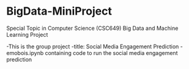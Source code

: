 # BigData-MiniProject
Special Topic in Computer Science (CSC649) Big Data and Machine Learning Project


-This is the group project 
-title: Social Media Engagement Prediction
-emobois.ipynb containing code to run the social media engagement prediction 
